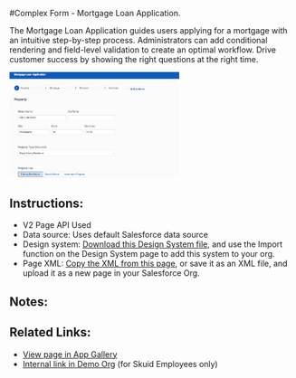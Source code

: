 #Complex Form - Mortgage Loan Application.  

The Mortgage Loan Application guides users applying for a mortgage with an intuitive step-by-step process. Administrators can add conditional rendering and field-level validation to create an optimal workflow. Drive customer success by showing the right questions at the right time.

<img src="mortgage_property.png" width="300"></img>


## Instructions:  
- V2 Page API Used
- Data source: Uses default Salesforce data source
- Design system: [Download this Design System file](https://github.com/skuid/SamplePages/blob/master/Use_Cases/SamplePages.designsystem), and use the Import function on the Design System page to add this system to your org. 
- Page XML:  [Copy the XML from this page](Complex_Form.xml), or save it as an XML file, and upload it as a new page in your Salesforce Org.  

## Notes:


## Related Links: 
- [View page in App Gallery](https://portal.skuidsite.com/designsystem/applications/detail/mortgage)
- [Internal link in Demo Org](https://skuid-demo--skuid.na37.visual.force.com/apex/skuid__ui?page=SamplePages_ComplexForm) (for Skuid Employees only)
